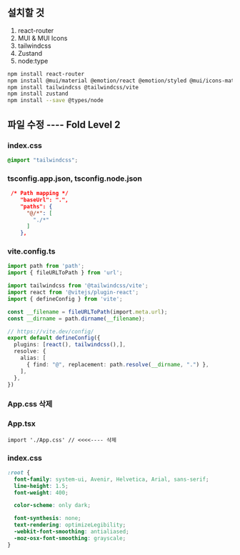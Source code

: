 ## 설치할 것
1. react-router
2. MUI & MUI Icons
3. tailwindcss
4. Zustand
5. node:type
```bash
npm install react-router
npm install @mui/material @emotion/react @emotion/styled @mui/icons-material
npm install tailwindcss @tailwindcss/vite
npm install zustand
npm install --save @types/node
```


## 파일 수정 ---- Fold Level 2

### index.css
```css
@import "tailwindcss";
```
### tsconfig.app.json, tsconfig.node.json
```json
 /* Path mapping */
    "baseUrl": ".",
    "paths": {
      "@/*": [
        "./*"
      ]
    },
```

### vite.config.ts
```ts
import path from 'path';
import { fileURLToPath } from 'url';

import tailwindcss from '@tailwindcss/vite';
import react from '@vitejs/plugin-react';
import { defineConfig } from 'vite';

const __filename = fileURLToPath(import.meta.url);
const __dirname = path.dirname(__filename);

// https://vite.dev/config/
export default defineConfig({
  plugins: [react(), tailwindcss(),],
  resolve: {
    alias: [
      { find: "@", replacement: path.resolve(__dirname, ".") },
    ],
  },
})
```

### App.css 삭제

### App.tsx
```tsx
import './App.css' // <<<<---- 삭제
```

### index.css
```css
:root {
  font-family: system-ui, Avenir, Helvetica, Arial, sans-serif;
  line-height: 1.5;
  font-weight: 400;

  color-scheme: only dark;

  font-synthesis: none;
  text-rendering: optimizeLegibility;
  -webkit-font-smoothing: antialiased;
  -moz-osx-font-smoothing: grayscale;
}
```